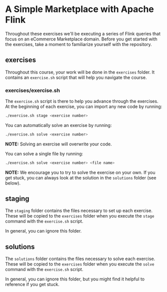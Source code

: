 # A Simple Marketplace with Apache Flink

Throughout these exercises we'll be executing a series of Flink queries that focus on an eCommerce Marketplace domain. Before you get started with the exercises, take a moment to familiarize yourself with the repository.

## exercises

Throughout this course, your work will be done in the `exercises` folder. It contains an `exercise.sh` script that will help you navigate the course.

### exercises/exercise.sh

The `exercise.sh` script is there to help you advance through the exercises. At the beginning of each exercise, you can import any new code by running:

```bash
./exercise.sh stage <exercise number>
```

You can automatically solve an exercise by running:

```bash
./exercise.sh solve <exercise number>
```

**NOTE:** Solving an exercise will overwrite your code.

You can solve a single file by running:

```bash
./exercise.sh solve <exercise number> <file name>
```

**NOTE:** We encourage you to try to solve the exercise on your own. If you get stuck, you can always look at the solution in the `solutions` folder (see below).

## staging

The `staging` folder contains the files necessary to set up each exercise. These will be copied to the `exercises` folder when you execute the `stage` command with the `exercise.sh` script.

In general, you can ignore this folder.

## solutions

The `solutions` folder contains the files necessary to solve each exercise. These will be copied to the `exercises` folder when you execute the `solve` command with the `exercise.sh` script.

In general, you can ignore this folder, but you might find it helpful to reference if you get stuck.
